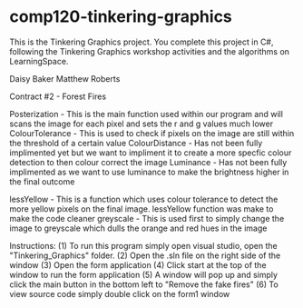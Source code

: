 # comp120-tinkering-graphics
This is the Tinkering Graphics project.
You complete this project in C#, following the Tinkering Graphics workshop activities and the algorithms on LearningSpace.

Daisy Baker
Matthew Roberts

Contract #2 - Forest Fires

Posterization   - This is the main function used within our program and will scans the image for each pixel and sets the r and g values much lower
ColourTolerance - This is used to check if pixels on the image are still within the threshold of a certain value
ColourDistance  - Has not been fully implimented yet but we want to impliment it to create a more specfic colour detection to then colour correct the image
Luminance       - Has not been fully implimented as we want to use luminance to make the brightness higher in the final outcome

lessYellow      - This is a function which uses colour tolerance to detect the more yellow pixels on the final image. lessYellow function was make to make the code cleaner
greyscale       - This is used first to simply change the image to greyscale which dulls the orange and red hues in the image

Instructions:
(1) To run this program simply open visual studio, open the "Tinkering_Graphics" folder.
(2) Open the .sln file on the right side of the window
(3) Open the form application
(4) Click start at the top of the window to run the form application
(5) A window will pop up and simply click the main button in the bottom left to "Remove the fake fires"
(6) To view source code simply double click on the form1 window